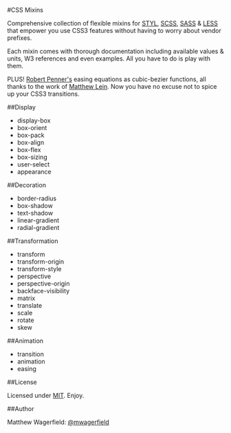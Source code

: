 #CSS Mixins

Comprehensive collection of flexible mixins for [STYL][styl], [SCSS][sass], [SASS][sass] & [LESS][less] that empower you use CSS3 features without having to worry about vendor prefixes.

Each mixin comes with thorough documentation including available values & units, W3 references and even examples. All you have to do is play with them.

PLUS! [Robert Penner's][robertpenner] easing equations as cubic-bezier functions, all thanks to the work of [Matthew Lein][matthewlein]. Now you have no excuse not to spice up your CSS3 transitions.

##Display

* display-box
* box-orient
* box-pack
* box-align
* box-flex
* box-sizing
* user-select
* appearance

##Decoration

* border-radius
* box-shadow
* text-shadow
* linear-gradient
* radial-gradient

##Transformation

* transform
* transform-origin
* transform-style
* perspective
* perspective-origin
* backface-visibility
* matrix
* translate
* scale
* rotate
* skew

##Animation

* transition
* animation
* easing

##License

Licensed under [MIT][mit]. Enjoy.

##Author

Matthew Wagerfield: [@mwagerfield][twitter]

[mit]: http://www.opensource.org/licenses/mit-license.php
[twitter]: https://twitter.com/mwagerfield
[robertpenner]: http://robertpenner.com/
[matthewlein]: http://matthewlein.com/ceaser/
[styl]: http://learnboost.github.com/stylus/
[sass]: http://sass-lang.com/
[less]: http://lesscss.org/